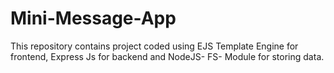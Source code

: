 # Mini-Message-App
This repository contains project coded using EJS Template Engine for frontend, Express Js for backend and NodeJS- FS- Module for storing data.
